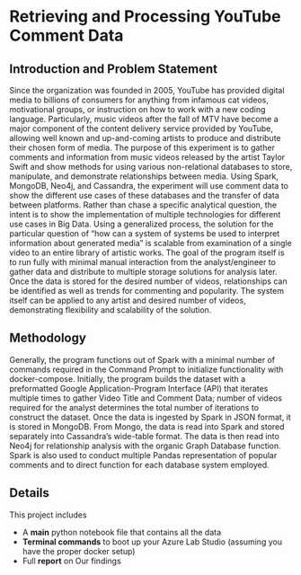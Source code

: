 # Retrieving and Processing YouTube Comment Data

## Introduction and Problem Statement
Since the organization was founded in 2005, YouTube has provided digital media to billions of consumers for anything from infamous cat videos, motivational groups, or instruction on how to work with a new coding language. Particularly, music videos after the fall of MTV have become a major component of the content delivery service provided by YouTube, allowing well known and up-and-coming artists to produce and distribute their chosen form of media.
The purpose of this experiment is to gather comments and information from music videos released by the artist Taylor Swift and show methods for using various non-relational databases to store, manipulate, and demonstrate relationships between media. Using Spark, MongoDB, Neo4j, and Cassandra, the experiment will use comment data to show the different use cases of these databases and the transfer of data between platforms. Rather than chase a specific analytical question, the intent is to show the implementation of multiple technologies for different use cases in Big Data.
Using a generalized process, the solution for the particular question of “how can a system of systems be used to interpret information about generated media” is scalable from examination of a single video to an entire library of artistic works. The goal of the program itself is to run fully with minimal manual interaction from the analyst/engineer to gather data and distribute to multiple storage solutions for analysis later. Once the data is stored for the desired number of videos, relationships can be identified as well as trends for commenting and popularity. The system itself can be applied to any artist and desired number of videos, demonstrating flexibility and scalability of the solution.
## Methodology
Generally, the program functions out of Spark with a minimal number of commands required in the Command Prompt to initialize functionality with docker-compose. Initially, the program builds the dataset with a preformatted Google Application-Program Interface (API) that iterates multiple times to gather Video Title and Comment Data; number of videos required for the analyst determines the total number of iterations to construct the dataset. Once the data is ingested by Spark in JSON format, it is stored in MongoDB. From Mongo, the data is read into Spark and stored separately into Cassandra’s wide-table format. The data is then read into Neo4j for relationship analysis with the organic Graph Database function. Spark is also used to conduct multiple Pandas representation of popular comments and to direct function for each database system employed.


## Details

This project includes

 - A **main** python notebook file that contains all the data
 - **Terminal commands** to boot up your Azure Lab Studio (assuming you have the proper docker setup)
 - Full **report** on Our findings
   
